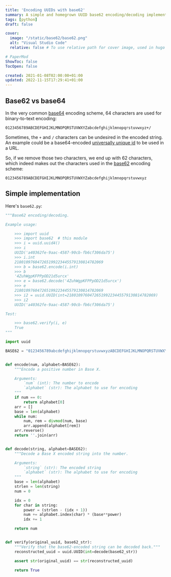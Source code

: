 ```yaml
---
title: 'Encoding UUIDs with base62'
summary: A simple and homegrown UUID base62 encoding/decoding implementation.
tags: [python]
draft: false

cover:
  image: "/static/base62/base62.png"
  alt: "Visual Studio Code"
  relative: false # To use relative path for cover image, used in hugo Page-bundles

# PaperMod
ShowToc: false
TocOpen: false

created: 2021-01-08T02:00:00+01:00
updated: 2022-11-15T17:29:41+01:00
---
```



## Base62 vs base64

In the very common [base64](https://en.wikipedia.org/wiki/Base64) encoding scheme, 64 characters are used for binary-to-text encoding:

```text
0123456789ABCDEFGHIJKLMNOPQRSTUVWXYZabcdefghijklmnopqrstuvwxyz+/
```

Sometimes, the `+` and `/` characters can be undesired in the encoded string. An example could be a base64-encoded [universally unique id](https://en.wikipedia.org/wiki/Universally_unique_identifier) to be used in a URL.

So, if we remove those two characters, we end up with 62 characters, which indeed makes out the characters used in the [base62](https://en.wikipedia.org/wiki/Base62) encoding scheme:

```text
0123456789ABCDEFGHIJKLMNOPQRSTUVWXYZabcdefghijklmnopqrstuvwxyz
```

## Simple implementation

Here's `base62.py`:

```python
"""Base62 encoding/decoding.

Example usage:

    >>> import uuid
    >>> import base62  # this module
    >>> i = uuid.uuid4()
    >>> i
    UUID('a40362fe-9aac-4587-90cb-fb6cf306da75')
    >>> i.int
    218010976047265199223445579130814782069
    >>> b = base62.encode(i.int)
    >>> b
    '4ZuhWgpKFPPpOD21d5urcx'
    >>> e = base62.decode('4ZuhWgpKFPPpOD21d5urcx')
    >>> e
    218010976047265199223445579130814782069
    >>> i2 = uuid.UUID(int=218010976047265199223445579130814782069)
    >>> i2
    UUID('a40362fe-9aac-4587-90cb-fb6cf306da75')

Test:

    >>> base62.verify(i, e)
    True
"""

import uuid

BASE62 = "0123456789abcdefghijklmnopqrstuvwxyzABCDEFGHIJKLMNOPQRSTUVWXYZ"


def encode(num, alphabet=BASE62):
    """Encode a positive number in Base X.

    Arguments:
        `num` (int): The number to encode
        `alphabet` (str): The alphabet to use for encoding
    """
    if num == 0:
        return alphabet[0]
    arr = []
    base = len(alphabet)
    while num:
        num, rem = divmod(num, base)
        arr.append(alphabet[rem])
    arr.reverse()
    return ''.join(arr)


def decode(string, alphabet=BASE62):
    """Decode a Base X encoded string into the number.

    Arguments:
        `string` (str): The encoded string
        `alphabet` (str): The alphabet to use for encoding
    """
    base = len(alphabet)
    strlen = len(string)
    num = 0

    idx = 0
    for char in string:
        power = (strlen - (idx + 1))
        num += alphabet.index(char) * (base**power)
        idx += 1

    return num


def verify(original_uuid, base62_str):
    """Verify that the base62-encoded string can be decoded back."""
    reconstructed_uuid = uuid.UUID(int=decode(base62_str))

    assert str(original_uuid) == str(reconstructed_uuid)

    return True
```
